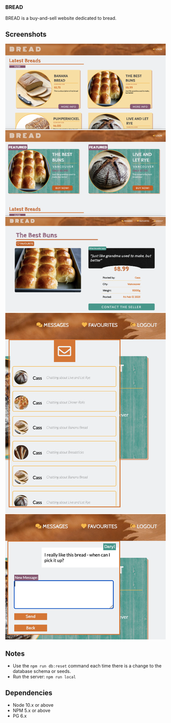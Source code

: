 ### BREAD

BREAD is a buy-and-sell website dedicated to bread. 

## Screenshots
!["Screenshot of Product List"](https://github.com/csb3/midterm/blob/master/docs/product-list.png?raw=true)
!["Screenshot of Featured Breads View"](https://github.com/csb3/midterm/blob/master/docs/featured-view.png?raw=true)
!["Screenshot of Product Page"](https://github.com/csb3/midterm/blob/master/docs/product-view.png?raw=true)
!["Screenshot of Conversations View"](https://github.com/csb3/midterm/blob/master/docs/conversations-view.png?raw=true)
!["Screenshot of Messages View"](https://github.com/csb3/midterm/blob/master/docs/message-view.png?raw=true)

## Notes
- Use the `npm run db:reset` command each time there is a change to the database schema or seeds. 
- Run the server: `npm run local`

## Dependencies

- Node 10.x or above
- NPM 5.x or above
- PG 6.x
